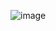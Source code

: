 ![image](https://github.com/codingTest-study-group/coding-study/assets/112863029/b358c1cb-a860-4533-a527-7608410dd65c)
